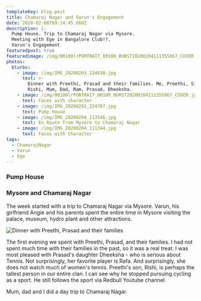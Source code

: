 ```yaml
---
templateKey: blog-post
title: Chamaraj Nagar and Varun's Engagement
date: 2020-02-08T09:14:45.660Z
description: |-
  Pump House. Trip to Chamaraj Nagar via Mysore.
  Meeting with Ege in Bangalore Club!?.
  Varun's Engagement
featuredpost: true
featuredimage: /img/00100lrPORTRAIT_00100_BURST20200204111355867_COVER.jpg
photos:
  blurbs:
    - image: /img/IMG_20200203_224630.jpg
      text: >-
        Dinner with Preethi, Prasad and their families. Me, Preethi, Sindhu,
        Rishi, Mum, Dad, Ram, Prasad, Dheeksha.
    - image: /img/00100lrPORTRAIT_00100_BURST20200204111355867_COVER.jpg
      text: Faces with character
    - image: /img/IMG_20200202_224707.jpg
      text: Pump House
    - image: /img/IMG_20200204_113546.jpg
      text: En Route from Mysore to Chamaraj Nagar
    - image: /img/IMG_20200204_111344.jpg
      text: Faces with Character
tags:
  - ChamarajNagar
  - Varun
  - Ege
---
```

### Pump House

### Mysore and Chamaraj Nagar

The week started with a trip to Chamaraj Nagar via Mysore. Varun, his girlfriend Angie and his parents spent the entire time in Mysore visiting the palace, museum, hydro plant and other attractions.

![Dinner with Preethi, Prasad and their families](/img/IMG_20200203_224630.jpg "Me, Preethi, Sindhu, Rishi, Mum, Dad, Ram, Prasad, Dheeksha")

The first evening we spent with Preethi, Prasad, and their families. I had not spent much time with their families in the past, so it was a real treat. I was most pleased with Prasad's daughter Dheeksha - who is serious about Tennis. Not surprisingly, her favorite player is Rafa. And surprisingly, she does not watch much of women's tennis. Preethi's son, Rishi, is perhaps the tallest person in our entire clan. I can see why he stopped pursuing cycling as a sport. He still follows the sport via Redbull Youtube channel.

Mum, dad and I did a day trip to Chamaraj Nagar.
